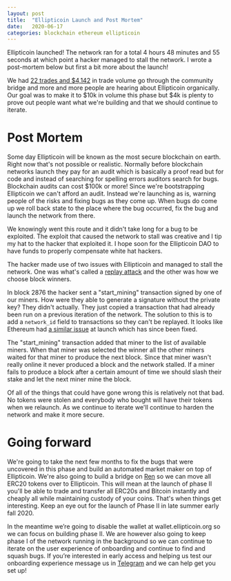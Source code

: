 ```yaml
---
layout: post
title:  "Ellipticoin Launch and Post Mortem"
date:   2020-06-17
categories: blockchain ethereum ellipticoin
---
```


Ellipticoin launched! The network ran for a total 4 hours 48 minutes and 55
seconds at which point a hacker managed to stall the network. I wrote a
post-mortem below but first a bit more about the launch!

We had [22 trades and
$4,142](https://uniswap.info/pair/0x73b647a974cF248c20Ef00359C2F2f86545CBa9F) in
trade volume go through the community bridge and more and more people are
hearing about Ellipticoin organically. Our goal was to make it to $10k in volume
this phase but $4k is plenty to prove out people want what we're building and
that we should continue to iterate.

Post Mortem
===

Some day Ellipticoin will be known as the most secure blockchain on earth. Right
now that's not possible or realistic. Normally before blockchain networks launch
they pay for an audit which is basically a proof read but for  code and instead
of searching for spelling errors auditors search for bugs. Blockchain audits can
cost $100k or more! Since we're bootstrapping Ellipticoin we can't afford an
audit. Instead we're launching as is, warning people of the risks and fixing
bugs as they come up. When bugs do come up we roll back state to the place where
the bug occurred, fix the bug and launch the network from there.

We knowingly went this route and it didn't take long for a bug to be exploited.
The exploit that caused the network to stall was creative and I tip my hat to the hacker that exploited
it. I hope soon for the Ellipticoin DAO to have funds to properly compensate
white hat hackers.

The hacker made use of two issues with Ellipticoin and managed to stall the
network. One was what's called a [replay
attack](https://en.wikipedia.org/wiki/Replay_attack) and the other was how we
choose block winners.

In block 2876 the hacker sent a "start_mining" transaction signed by one of our
miners. How were they able to generate a signature without the private key? They
didn't actually. They just copied a transaction that had already been run on a
previous iteration of the network. The solution to this is to add a `network_id`
field to transactions so they can't be replayed. It looks like Ethereum had [a
similar issue](https://github.com/ethereum/EIPs/blob/master/EIPS/eip-155.md) at
launch which has since been fixed.

The "start_mining" transaction added that miner to the list of available miners.
When that miner was selected the winner all the other miners waited for that
miner to produce the next block. Since that miner wasn't really online it never
produced a block and the network stalled. If a miner fails to produce a block
after a certain amount of time we should slash their stake and let the next
miner mine the block.

Of all of the things that could have gone wrong this is relatively not that bad.
No tokens were stolen and everybody who bought will have their tokens when we
relaunch. As we continue to iterate we'll continue to harden the network and
make it more secure.


Going forward
===

We're going to take the next few months to fix the bugs that were uncovered in
this phase and build an automated market maker on top of Ellipticoin. We're also
going to build a bridge on [Ren](https://renproject.io/) so we can move all ERC20
tokens over to Ellipticoin. This will mean at the launch of phase II you'll be
able to trade and transfer all ERC20s and Bitcoin instantly and cheaply all
while maintaining custody of your coins. That's when things get interesting.
Keep an eye out for the launch of Phase II in late summer early fall 2020.

In the meantime we’re going to disable the wallet at  wallet.ellipticoin.org so
we can focus on building phase II. We are however  also going to keep phase I of
the network running in the background so we can continue to iterate on the user
experience of onboarding and continue to find and squash bugs. If you’re
interested in early access and helping us test our onboarding experience message
us in [Telegram](https://t.me/ellipticoin) and we can help get you set up!

